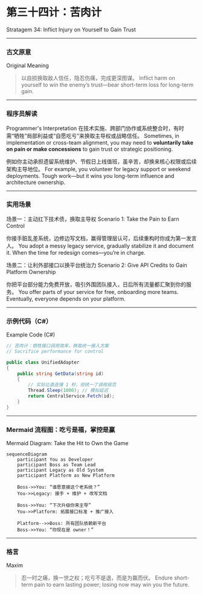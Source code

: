 # 第三十四计：苦肉计

Stratagem 34: Inflict Injury on Yourself to Gain Trust

---

### 古文原意

Original Meaning

> 以自损换取敌人信任，隐忍伤痛，完成更深图谋。
> Inflict harm on yourself to win the enemy’s trust—bear short-term loss for long-term gain.

---

### 程序员解读

Programmer's Interpretation
在技术实施、跨部门协作或系统整合时，有时需“牺牲”局部利益或“自愿吃亏”来换取主导权或战略信任。
Sometimes, in implementation or cross-team alignment, you may need to **voluntarily take on pain or make concessions** to gain trust or strategic positioning.

例如你主动承担遗留系统维护、节假日上线值班，虽辛苦，却换来核心权限或后续架构主导地位。
For example, you volunteer for legacy support or weekend deployments. Tough work—but it wins you long-term influence and architecture ownership.

---

### 实用场景

场景一：主动扛下技术债，换取主导权
Scenario 1: Take the Pain to Earn Control

你接手脏乱差系统，边修边写文档，赢得管理层认可，后续重构时你成为第一发言人。
You adopt a messy legacy service, gradually stabilize it and document it. When the time for redesign comes—you’re in charge.

场景二：让利外部接口以换平台统治力
Scenario 2: Give API Credits to Gain Platform Ownership

你把平台部分能力免费开放，吸引外围团队接入，日后所有流量都汇聚到你的服务。
You offer parts of your service for free, onboarding more teams. Eventually, everyone depends on your platform.

---

### 示例代码（C#）

Example Code (C#)

```csharp
// 苦肉计：牺牲接口调用效率，换取统一接入方案
// Sacrifice performance for control

public class UnifiedAdapter
{
    public string GetData(string id)
    {
        // 实际比直连慢 1 秒，但统一了调用规范
        Thread.Sleep(1000); // 模拟延迟
        return CentralService.Fetch(id);
    }
}
```

---

### Mermaid 流程图：吃亏是福，掌控是赢

Mermaid Diagram: Take the Hit to Own the Game

```mermaid
sequenceDiagram
    participant You as Developer
    participant Boss as Team Lead
    participant Legacy as Old System
    participant Platform as New Platform

    Boss->>You: “谁愿意接这个老系统？”  
    You->>Legacy: 接手 + 维护 + 改写文档  

    Boss->>You: “下次升级你来主导”  
    You->>Platform: 拓展接口标准 + 推广接入  

    Platform-->>Boss: 所有团队依赖新平台
    Boss->>You: “你现在是 owner！”
```

---

### 格言

Maxim

> 忍一时之痛，换一世之权；吃亏不是退，而是为赢而伏。
> Endure short-term pain to earn lasting power; losing now may win you the future.
